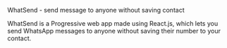 WhatSend - send message to anyone without saving contact

WhatSend is a Progressive web app made using React.js, which lets you send WhatsApp messages to anyone without saving their number to your contact.
